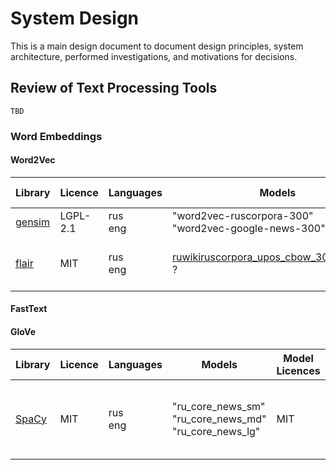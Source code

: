 # System Design

This is a main design document to document design principles, system architecture, performed investigations, and motivations for decisions.

## Review of Text Processing Tools

`TBD`

### Word Embeddings

#### Word2Vec
    
| Library                                                            | Licence  | Languages   | Models                                                                               | Model Licences | OOV | Comment                                    |
|--------------------------------------------------------------------|----------|-------------|--------------------------------------------------------------------------------------|----------------|-----|--------------------------------------------|
| [gensim](https://radimrehurek.com/gensim/auto_examples/index.html) | LGPL-2.1 | rus<br/>eng | "word2vec-ruscorpora-300" <br/> "word2vec-google-news-300"                               | CC-BY <br/>  ? | no  | rus - with POS-tags                        |
| [flair](https://flairnlp.github.io/docs/intro)                     | MIT      | rus<br/>eng | [ruwikiruscorpora_upos_cbow_300_10_2021](https://rusvectores.org/ru/models/)  <br/> ? | CC-BY <br/>  ? | no  | only text format, <br/> tokenizes POS-tags | 

#### FastText

#### GloVe

| Library                                                            | Licence  | Languages   | Models                                                                               | Model Licences | OOV | Comment                                    |
|--------------------------------------------------------------------|----------|-------------|--------------------------------------------------------------------------------------|----------------|-----|--------------------------------------------|
| [SpaCy](https://spacy.io/usage/models#quickstart) | MIT | rus<br/>eng | "ru_core_news_sm" <br/> "ru_core_news_md"  <br/> "ru_core_news_lg"                             | MIT | in md / lg models have vector vocabulary support  | Tokenization, <br/> POS Tagging, <br/>  Lemmatization, <br/> Named Entity Recognition, <br/>   Similarity                 |
